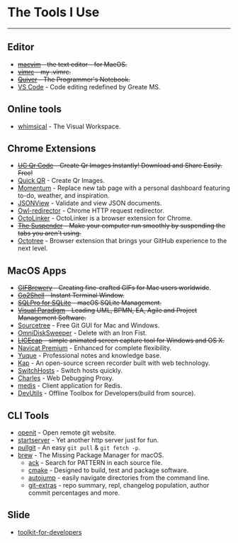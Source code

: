 # The Tools I Use

---

## Editor

- <s>[macvim](//github.com/macvim-dev/macvim) - the text editor - for MacOS.</s>
- <s>[vimrc](//github.com/xudafeng/vimrc) - my .vimrc.</s>
- <s>[Quiver](http://happenapps.com) - The Programmer's Notebook.</s>
- [VS Code](https://code.visualstudio.com/) - Code editing redefined by Greate MS.

## Online tools

- [whimsical](https://whimsical.com/) - The Visual Workspace.

## Chrome Extensions

- <s>[UC Qr Code](https://chrome.google.com/webstore/detail/uc-qr-code/nhelohnehpahakjoklmodmogclacjgdj) - Create Qr Images Instantly! Download and Share Easily. Free!</s>
- [Quick QR](https://chrome.google.com/webstore/detail/quick-qr-code-generator/afpbjjgbdimpioenaedcjgkaigggcdpp) - Create Qr Images.
- [Momentum](https://chrome.google.com/webstore/detail/momentum/laookkfknpbbblfpciffpaejjkokdgca) - Replace new tab page with a personal dashboard featuring to-do, weather, and inspiration.
- [JSONView](https://chrome.google.com/webstore/detail/jsonview/chklaanhfefbnpoihckbnefhakgolnmc) - Validate and view JSON documents.
- [Owl-redirector](//github.com/meowtec/Owl-redirector) - Chrome HTTP request redirector.
- [OctoLinker](https://chrome.google.com/webstore/detail/octolinker/jlmafbaeoofdegohdhinkhilhclaklkp?hl=en-GB) - OctoLinker is a browser extension for Chrome.
- <s>[The Suspender](https://chrome.google.com/webstore/detail/octotree/bkhaagjahfmjljalopjnoealnfndnagc) - Make your computer run smoothly by suspending the tabs you aren't using.</s>
- [Octotree](https://chrome.google.com/webstore/detail/octotree/bkhaagjahfmjljalopjnoealnfndnagc) - Browser extension that brings your GitHub experience to the next level.

## MacOS Apps

- <s>[GIFBrewery](http://gifbrewery.com/) - Creating fine-crafted GIFs for Mac users worldwide</s>.
- <s>[Go2Shell](http://zipzapmac.com/go2shell) - Instant Terminal Window.</s>
- <s>[SQLPro for SQLite](https://www.sqlitepro.com/) - macOS SQLite Management.</s>
- <s>[Visual Paradigm](https://www.visual-paradigm.com/) - Leading UML, BPMN, EA, Agile and Project Management Software.</s>
- [Sourcetree](https://www.sourcetreeapp.com/) - Free Git GUI for Mac and Windows.
- [OmniDiskSweeper](https://www.omnigroup.com/more) - Delete with an Iron Fist.
- <s>[LICEcap](https://github.com/justinfrankel/licecap) - simple animated screen capture tool for Windows and OS X.</s>
- [Navicat Premium](https://www.navicat.com.cn/products/navicat-premium) - Enhanced for complete flexibility.
- [Yuque](https://www.yuque.com/install/desktop) - Professional notes and knowledge base.
- [Kap](https://getkap.co) - An open-source screen recorder built with web technology.
- [SwitchHosts](https://github.com/oldj/SwitchHosts) - Switch hosts quickly.
- [Charles](https://www.charlesproxy.com/) - Web Debugging Proxy.
- [medis](https://github.com/luin/medis) - Client application for Redis.
- [DevUtils](https://github.com/xudafeng/DevUtils-app) - Offline Toolbox for Developers(build from source).

## CLI Tools

- [openit](//github.com/xudafeng/openit) - Open remote git website.
- [startserver](//github.com/xudafeng/startserver) - Yet another http server just for fun.
- [pullgit](//github.com/xudafeng/pullgit) - An easy `git pull` & `git fetch -p`.
- [brew](https://brew.sh/) - The Missing Package Manager for macOS.
  - [ack](https://beyondgrep.com/install) - Search for PATTERN in each source file.
  - [cmake](https://cmake.org/) - Designed to build, test and package software.
  - [autojump](https://github.com/wting/autojump) - easily navigate directories from the command line.
  - [git-extras](https://github.com/tj/git-extras) - repo summary, repl, changelog population, author commit percentages and more.

## Slide

- [toolkit-for-developers](https://xudafeng.github.io/slide/archives/toolkit-for-developers/)
